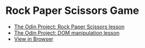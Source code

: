 # Rock Paper Scissors Game

- [The Odin Project: Rock Paper Scissors lesson](https://www.theodinproject.com/courses/web-development-101/lessons/rock-paper-scissors?ref=lnav)
- [The Odin Project: DOM manipulation lesson](https://www.theodinproject.com/lessons/dom-manipulation)
- [View in Browser](https://novibonjovi.github.io/rock-paper-scissors/)
